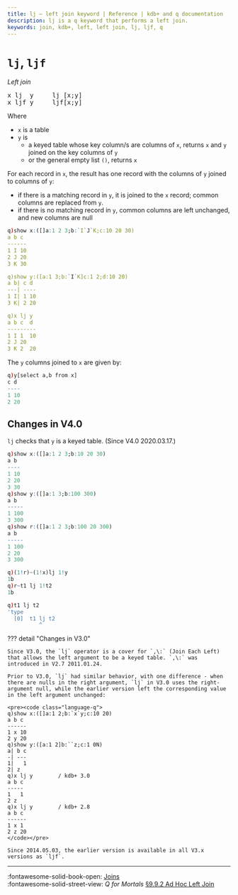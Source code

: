 ```yaml
---
title: lj – left join keyword | Reference | kdb+ and q documentation
description: lj is a q keyword that performs a left join.
keywords: join, kdb+, left, left join, lj, ljf, q
---
```

# `lj`, `ljf` 

_Left join_




<pre markdown="1" class="language-txt">
x lj  y     lj [x;y]
x ljf y     ljf[x;y]
</pre>

Where 

-   `x` is a table
-   `y` is 
    -   a keyed table whose key column/s are columns of `x`, returns `x` and `y` joined on the key columns of `y`
    -   or the general empty list `()`, returns `x`

For each record in `x`, the result has one record with the columns of `y` joined to columns of `y`:

-   if there is a matching record in `y`, it is joined to the `x` record; common columns are replaced from `y`.
-   if there is no matching record in `y`, common columns are left unchanged, and new columns are null

```q
q)show x:([]a:1 2 3;b:`I`J`K;c:10 20 30)
a b c
------
1 I 10
2 J 20
3 K 30

q)show y:([a:1 3;b:`I`K]c:1 2;d:10 20)
a b| c d
---| ----
1 I| 1 10
3 K| 2 20

q)x lj y
a b c  d
---------
1 I 1  10
2 J 20
3 K 2  20
```

The `y` columns joined to `x` are given by:

```q
q)y[select a,b from x]
c d
----
1 10
2 20
```


## Changes in V4.0

`lj` checks that `y` is a keyed table. (Since V4.0 2020.03.17.)

```q
q)show x:([]a:1 2 3;b:10 20 30)
a b
----
1 10
2 20
3 30
q)show y:([]a:1 3;b:100 300)
a b
-----
1 100
3 300
q)show r:([]a:1 2 3;b:100 20 300)
a b
-----
1 100
2 20
3 300

q)(1!r)~(1!x)lj 1!y
1b
q)r~t1 lj 1!t2
1b

q)t1 lj t2
'type
  [0]  t1 lj t2
          ^
```


??? detail "Changes in V3.0"

    Since V3.0, the `lj` operator is a cover for `,\:` (Join Each Left) that allows the left argument to be a keyed table. `,\:` was introduced in V2.7 2011.01.24.

    Prior to V3.0, `lj` had similar behavior, with one difference - when there are nulls in the right argument, `lj` in V3.0 uses the right-argument null, while the earlier version left the corresponding value in the left argument unchanged:

    <pre><code class="language-q">
    q)show x:([]a:1 2;b:`x`y;c:10 20)
    a b c
    ------
    1 x 10
    2 y 20
    q)show y:([a:1 2]b:``z;c:1 0N)
    a| b c
    -| ---
    1|   1
    2| z
    q)x lj y        / kdb+ 3.0
    a b c
    -----
    1   1
    2 z
    q)x lj y        / kdb+ 2.8 
    a b c
    ------
    1 x 1
    2 z 20
    </code></pre>

    Since 2014.05.03, the earlier version is available in all V3.x versions as `ljf`.


----
:fontawesome-solid-book-open: 
[Joins](../basics/joins.md)
<br>
:fontawesome-solid-street-view:
_Q for Mortals_
[§9.9.2 Ad Hoc Left Join](/q4m3/9_Queries_q-sql/#992-ad-hoc-left-join-lj)

